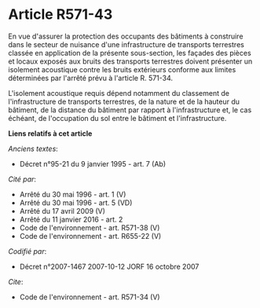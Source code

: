 # Article R571-43

En vue d'assurer la protection des occupants des bâtiments à construire dans le secteur de nuisance d'une infrastructure de
transports terrestres classée en application de la présente sous-section, les façades des pièces et locaux exposés aux bruits
des transports terrestres doivent présenter un isolement acoustique contre les bruits extérieurs conforme aux limites
déterminées par l'arrêté prévu à l'article R. 571-34.

L'isolement acoustique requis dépend notamment du classement de l'infrastructure de transports terrestres, de la nature et de
la hauteur du bâtiment, de la distance du bâtiment par rapport à l'infrastructure et, le cas échéant, de l'occupation du sol
entre le bâtiment et l'infrastructure.

**Liens relatifs à cet article**

_Anciens textes_:

  - Décret n°95-21 du 9 janvier 1995 - art. 7 (Ab)

_Cité par_:

  - Arrêté du 30 mai 1996 - art. 1 (V)
  - Arrêté du 30 mai 1996 - art. 5 (VD)
  - Arrêté du 17 avril 2009 (V)
  - Arrêté du 11 janvier 2016 - art. 2
  - Code de l'environnement - art. R571-38 (V)
  - Code de l'environnement - art. R655-22 (V)

_Codifié par_:

  - Décret n°2007-1467 2007-10-12 JORF 16 octobre 2007

_Cite_:

  - Code de l'environnement - art. R571-34 (V)
